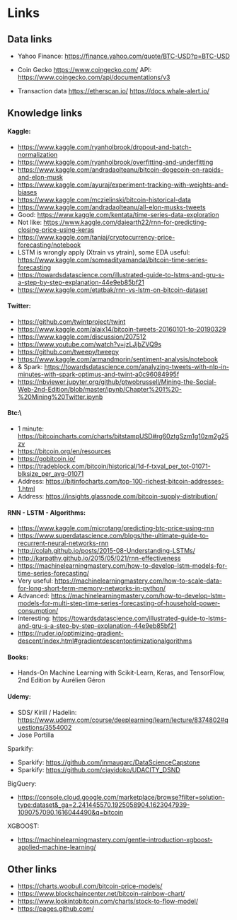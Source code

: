 # Links

## Data links

* Yahoo Finance: https://finance.yahoo.com/quote/BTC-USD?p=BTC-USD

* Coin Gecko https://www.coingecko.com/
API: https://www.coingecko.com/api/documentations/v3

* Transaction data https://etherscan.io/ 
https://docs.whale-alert.io/

## Knowledge links

#### Kaggle:
- https://www.kaggle.com/ryanholbrook/dropout-and-batch-normalization
- https://www.kaggle.com/ryanholbrook/overfitting-and-underfitting
- https://www.kaggle.com/andradaolteanu/bitcoin-dogecoin-on-rapids-and-elon-musk
- https://www.kaggle.com/ayuraj/experiment-tracking-with-weights-and-biases
- https://www.kaggle.com/mczielinski/bitcoin-historical-data
- https://www.kaggle.com/andradaolteanu/all-elon-musks-tweets
- Good: https://www.kaggle.com/kentata/time-series-data-exploration
- Not like: https://www.kaggle.com/daiearth22/rnn-for-predicting-closing-price-using-keras
- https://www.kaggle.com/taniaj/cryptocurrency-price-forecasting/notebook
- LSTM is wrongly apply (Xtrain vs ytrain), some EDA useful: https://www.kaggle.com/someadityamandal/bitcoin-time-series-forecasting
- https://towardsdatascience.com/illustrated-guide-to-lstms-and-gru-s-a-step-by-step-explanation-44e9eb85bf21
- https://www.kaggle.com/etatbak/rnn-vs-lstm-on-bitcoin-dataset

#### Twitter:
- https://github.com/twintproject/twint
- https://www.kaggle.com/alaix14/bitcoin-tweets-20160101-to-20190329
- https://www.kaggle.com/discussion/207512
- https://www.youtube.com/watch?v=jzLJjbZVQ9s
- https://github.com/tweepy/tweepy
- https://www.kaggle.com/armandmorin/sentiment-analysis/notebook
- & Spark: https://towardsdatascience.com/analyzing-tweets-with-nlp-in-minutes-with-spark-optimus-and-twint-a0c96084995f
- https://nbviewer.jupyter.org/github/ptwobrussell/Mining-the-Social-Web-2nd-Edition/blob/master/ipynb/Chapter%201%20-%20Mining%20Twitter.ipynb

#### Btc:\
- 1 minute: https://bitcoincharts.com/charts/bitstampUSD#rg60ztgSzm1g10zm2g25zv
- https://bitcoin.org/en/resources
- https://gobitcoin.io/
- https://tradeblock.com/bitcoin/historical/1d-f-txval_per_tot-01071-blksize_per_avg-01071
- Address: https://bitinfocharts.com/top-100-richest-bitcoin-addresses-1.html
- Address: https://insights.glassnode.com/bitcoin-supply-distribution/

#### RNN - LSTM - Algorithms:
- https://www.kaggle.com/microtang/predicting-btc-price-using-rnn
- https://www.superdatascience.com/blogs/the-ultimate-guide-to-recurrent-neural-networks-rnn
- http://colah.github.io/posts/2015-08-Understanding-LSTMs/
- http://karpathy.github.io/2015/05/021/rnn-effectiveness
- https://machinelearningmastery.com/how-to-develop-lstm-models-for-time-series-forecasting/
- Very useful: https://machinelearningmastery.com/how-to-scale-data-for-long-short-term-memory-networks-in-python/
- Advanced: https://machinelearningmastery.com/how-to-develop-lstm-models-for-multi-step-time-series-forecasting-of-household-power-consumption/
- Interesting: https://towardsdatascience.com/illustrated-guide-to-lstms-and-gru-s-a-step-by-step-explanation-44e9eb85bf21
- https://ruder.io/optimizing-gradient-descent/index.html#gradientdescentoptimizationalgorithms

#### Books:
- Hands-On Machine Learning with Scikit-Learn, Keras, and TensorFlow, 2nd Edition by Aurélien Géron

#### Udemy:
- SDS/ Kirill / Hadelin: https://www.udemy.com/course/deeplearning/learn/lecture/8374802#questions/3554002
- Jose Portilla

Sparkify:
- Sparkify: https://github.com/inmaugarc/DataScienceCapstone
- Sparkify: https://github.com/cjayidoko/UDACITY_DSND

BigQuery:
- https://console.cloud.google.com/marketplace/browse?filter=solution-type:dataset&_ga=2.241445570.1925058904.1623047939-1090757090.1616044490&q=bitcoin

XGBOOST:
- https://machinelearningmastery.com/gentle-introduction-xgboost-applied-machine-learning/

## Other links
- https://charts.woobull.com/bitcoin-price-models/
- https://www.blockchaincenter.net/bitcoin-rainbow-chart/
- https://www.lookintobitcoin.com/charts/stock-to-flow-model/
- https://pages.github.com/
